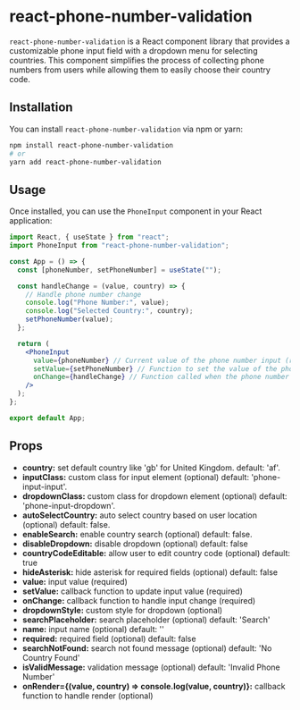 # react-phone-number-validation

`react-phone-number-validation` is a React component library that provides a customizable phone input field with a dropdown menu for selecting countries. This component simplifies the process of collecting phone numbers from users while allowing them to easily choose their country code.

## Installation

You can install `react-phone-number-validation` via npm or yarn:

```bash
npm install react-phone-number-validation
# or
yarn add react-phone-number-validation
```

## Usage

Once installed, you can use the `PhoneInput` component in your React application:

```jsx
import React, { useState } from "react";
import PhoneInput from "react-phone-number-validation";

const App = () => {
  const [phoneNumber, setPhoneNumber] = useState("");

  const handleChange = (value, country) => {
    // Handle phone number change
    console.log("Phone Number:", value);
    console.log("Selected Country:", country);
    setPhoneNumber(value);
  };

  return (
    <PhoneInput
      value={phoneNumber} // Current value of the phone number input (required)
      setValue={setPhoneNumber} // Function to set the value of the phone number input (required)
      onChange={handleChange} // Function called when the phone number changes (required)
    />
  );
};

export default App;
```

## Props

- **country:** set default country like 'gb' for United Kingdom. default: 'af'.
- **inputClass:** custom class for input element (optional) default: 'phone-input-input'.
- **dropdownClass:** custom class for dropdown element (optional) default: 'phone-input-dropdown'.
- **autoSelectCountry:** auto select country based on user location (optional) default: false.
- **enableSearch:** enable country search (optional) default: false.
- **disableDropdown:** disable dropdown (optional) default: false
- **countryCodeEditable:** allow user to edit country code (optional) default: true
- **hideAsterisk:** hide asterisk for required fields (optional) default: false
- **value:** input value (required)
- **setValue:** callback function to update input value (required)
- **onChange:** callback function to handle input change (required)
- **dropdownStyle:** custom style for dropdown (optional)
- **searchPlaceholder:** search placeholder (optional) default: 'Search'
- **name:** input name (optional) default: ''
- **required:** required field (optional) default: false
- **searchNotFound:** search not found message (optional) default: 'No Country Found'
- **isValidMessage:** validation message (optional) default: 'Invalid Phone Number'
- **onRender={(value, country) => console.log(value, country)}:** callback function to handle render (optional)

